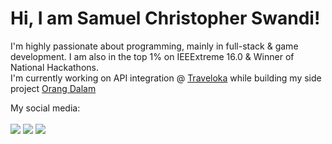 # Hi, I am Samuel Christopher Swandi!
I'm highly passionate about programming, mainly in full-stack & game development. I am also in the top 1% on IEEExtreme 16.0 & Winner of National Hackathons.<br>
I'm currently working on API integration @ [Traveloka](https://www.traveloka.com/en-id) while building my side project [Orang Dalam](https://orang-dalam.id) <br>

My social media: <br> <br>
[<img src="https://img.shields.io/badge/leetcode-00000f?style=for-the-badge&logo=leetcode&logoColor=white" />](https://leetcode.com/samuelswandi/)
[<img src="https://img.shields.io/badge/LinkedIn-0077B5?style=for-the-badge&logo=linkedin&logoColor=white" />](https://www.linkedin.com/in/samuelswandi/)
[<img src="https://img.shields.io/badge/Instagram-E4405F?style=for-the-badge&logo=instagram&logoColor=white" />](https://www.instagram.com/samuelswandi/)
